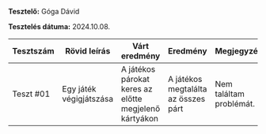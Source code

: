 
**Tesztelő:** Góga Dávid

**Tesztelés dátuma:** 2024.10.08.

Tesztszám | Rövid leírás | Várt eredmény | Eredmény | Megjegyzés
----------|--------------|---------------|----------|-----------
Teszt #01 | Egy játék végigjátszása | A játékos párokat keres az előtte megjelenő kártyákon  | A játékos megtalálta az összes párt | Nem találtam problémát.
